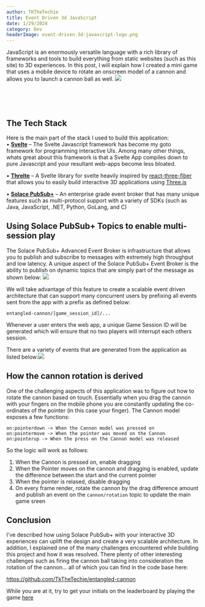 ```yaml
---
author: TKTheTechie
title: Event Driven 3d JavaScript
date: 1/29/2024
category: Dev
headerImage: event-driven-3d-javascript-logo.png
---
```





JavaScript is an enormously versatile language with a rich library of frameworks and tools to build everything from static websites (such as this site) to 3D experiences. In this post, I will explain how I created a mini game that uses a mobile device to rotate an onscreen model of a cannon and allows you to launch a cannon ball as well. ![](../images/blog/entangled-cannon-controller-image.png)


<br><br><br>

## The Tech Stack

Here is the main part of the stack I used to build this application:  
• [**Svelte**](https://svelte.dev/) – The Svelte Javascript framework has become my goto framework for programming interactive UIs. Among many other things, whats great about this framework is that a Svelte App compiles down to pure Javascript and your resultant web-apps become less bloated.  

• [**Threlte**](https://threlte.xyz) – A Svelte library for svelte heavily inspired by [react-three-fiber](https://github.com/pmndrs/react-three-fiber) that allows you to easily build interactive 3D applications using [Three.js](https://threejs.org)

• [**Solace PubSub+**](https://solace.com/) – An enterprise grade event broker that has many unique features such as multi-protocol support with a variety of SDKs (such as Java, JavaScript, .NET, Python, GoLang, and C)

## Using Solace PubSub+ Topics to enable multi-session play

The Solace PubSub+ Advanced Event Broker is infrastructure that allows you to publish and subscribe to messages with extremely high throughput and low latency.  A unique aspect of the Solace PubSub+ Event Broker is the ability to publish on dynamic topics that are simply part of the message as shown below: ![](../images/blog/SolaceMessage-300x283.png)

We will take advantage of this feature to create a scalable event driven architecture that can support many concurrent users by prefixing all events sent from the app with a prefix as defined below:

```
entangled-cannon/[game_session_id]/...
```

Whenever a user enters the web app, a unique Game Session ID will be generated which will ensure that no two players will interrupt each others session.


There are a variety of events that are generated from the application as listed below:![](../images/blog/entangled-cannon-event-types.png)



## How the cannon rotation is derived

One of the challenging aspects of this application was to figure out how to rotate the cannon based on touch. Essentially when you drag the cannon with your fingers on the mobile phone you are constantly updating the co-ordinates of the pointer (in this case your finger). The Cannon model exposes a few functions:

```
on:pointerdown -> When the Cannon model was pressed on 
on:pointermove -> When the pointer was moved on the Cannon
on:pointerup -> When the press on the Cannon model was released
```

So the logic will work as follows:

   1. When the Cannon is pressed on, enable dragging
   2. When the Pointer moves on the cannon and dragging is enabled, update the difference between the start and the current pointer
   3. When the pointer is relased, disable dragging
   4. On every frame render, rotate the cannon by the drag difference amount and publish an event on the `cannon/rotation` topic to update the main game sreen


## Conclusion

I've described how using Solace PubSub+ with your interactive 3D experiences can uplift the design and create a very scalable architecture. In addition, I explained one of the many challenges encountered while building this project and how it was resolved. There plenty of other interesting challenges such as firing the cannon ball taking into consideration the rotation of the cannon... all of which you can find in the code base here: 

https://github.com/TkTheTechie/entangled-cannon

While you are at it, try to get your initials on the leaderboard by playing the game [here](https://tkthetechie.io/entangled-cannon)